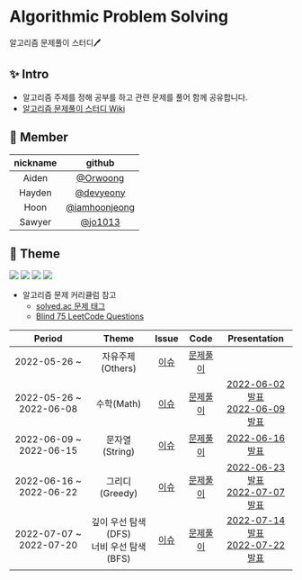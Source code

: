 # Algorithmic Problem Solving
알고리즘 문제풀이 스터디🖊️

## ✨ Intro
- 알고리즘 주제를 정해 공부를 하고 관련 문제를 풀어 함께 공유합니다. 
- [알고리즘 문제풀이 스터디 Wiki](https://github.com/devyeony/algorithm-study/wiki)

## 🧡 Member
|nickname|github|
|:---:|:---:|
|Aiden|[@Orwoong](https://github.com/Orwoong)|
|Hayden|[@devyeony](https://github.com/devyeony)|
|Hoon|[@iamhoonjeong](https://github.com/iamhoonjeong)|
|Sawyer|[@jo1013](https://github.com/jo1013)|

## 🔎 Theme
<a href="https://github.com/devyeony/algorithm-study/issues?q=is%3Aissue+is%3Aopen"><img src="https://img.shields.io/github/issues-raw/devyeony/algorithm-study?color=gree"></a>
<a href="https://github.com/devyeony/algorithm-study/issues?q=is%3Aissue+is%3Aclosed"><img src="https://img.shields.io/github/issues-closed-raw/devyeony/algorithm-study?color=red"></a>
<a href="https://github.com/devyeony/algorithm-study/pulls?q=is%3Apr+is%3Aopen"><img src="https://img.shields.io/github/issues-pr-raw/devyeony/algorithm-study?color=gree"></a>
<a href="https://github.com/devyeony/algorithm-study/pulls?q=is%3Apr+is%3Aclosed"><img src="https://img.shields.io/github/issues-pr-closed-raw/devyeony/algorithm-study?color=red"></a>

- 알고리즘 문제 커리큘럼 참고
  - [solved.ac 문제 태그](https://solved.ac/problems/tags)
  - [Blind 75 LeetCode Questions](https://leetcode.com/discuss/general-discussion/460599/blind-75-leetcode-questions)

|Period|Theme|Issue|Code|Presentation|
|:---:|:---:|:---:|:---:|:---:|
|2022-05-26 ~ |자유주제(Others)|[이슈](https://github.com/devyeony/algorithm-study/issues/3)|[문제풀이](https://github.com/devyeony/algorithm-study/tree/main/00_others)||
|2022-05-26 ~ 2022-06-08|수학(Math)|[이슈](https://github.com/devyeony/algorithm-study/issues/2)|[문제풀이](https://github.com/devyeony/algorithm-study/tree/main/01_math)|[2022-06-02 발표](https://github.com/devyeony/algorithm-study/wiki/2022-06#-2022-06-02)<br/>[2022-06-09 발표](https://github.com/devyeony/algorithm-study/wiki/2022-06#-2022-06-09)|
|2022-06-09 ~ 2022-06-15|문자열(String)|[이슈](https://github.com/devyeony/algorithm-study/issues/13)|[문제풀이](https://github.com/devyeony/algorithm-study/tree/main/02_string)|[2022-06-16 발표](https://github.com/devyeony/algorithm-study/wiki/2022-06#-2022-06-16)|
|2022-06-16 ~ 2022-06-22|그리디(Greedy)|[이슈](https://github.com/devyeony/algorithm-study/issues/21)|[문제풀이](https://github.com/devyeony/algorithm-study/tree/main/03_greedy)|[2022-06-23 발표](https://github.com/devyeony/algorithm-study/wiki/2022-06#-2022-06-23)<br/>[2022-07-07 발표](https://github.com/devyeony/algorithm-study/wiki/2022-07#-2022-07-07)|
|2022-07-07 ~ 2022-07-20|깊이 우선 탐색(DFS)<br/>너비 우선 탐색(BFS)|[이슈](https://github.com/devyeony/algorithm-study/issues/30)|[문제풀이](https://github.com/devyeony/algorithm-study/tree/main/04_dfs)|[2022-07-14 발표](https://github.com/devyeony/algorithm-study/wiki/2022-07#-2022-07-14)<br/>[2022-07-22 발표](https://github.com/devyeony/algorithm-study/wiki/2022-07#-2022-07-22)|
||||||
